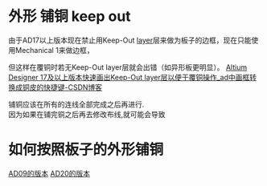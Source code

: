 
# 外形 铺铜 keep out
由于AD17以上版本现在禁止用Keep-Out [layer](https://so.csdn.net/so/search?q=layer&spm=1001.2101.3001.7020)层来做为板子的边框，现在只能使用Mechanical 1来做边框，

但这样在覆铜时若无Keep-Out layer层就会出错（如异形板更明显）。
[Altium Designer 17及以上版本快速画出Keep-Out layer层以便于覆铜操作\_ad中画框转换成铜皮的快捷键-CSDN博客](https://blog.csdn.net/LJin19910205/article/details/110429116)

铺铜应该在所有的连线全部完成之后再进行.   
因为如果在铺完铜之后再去修改布线,就可能会导致

# 如何按照板子的外形铺铜
[AD09的版本](https://blog.csdn.net/weixin_43750556/article/details/106135551)
[AD20的版本](https://blog.csdn.net/caigen0001/article/details/96106853)
